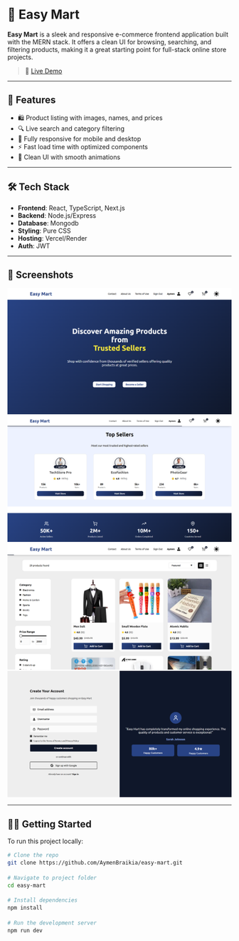 # 🛒 Easy Mart

**Easy Mart** is a sleek and responsive e-commerce frontend application built with the MERN stack. It offers a clean UI for browsing, searching, and filtering products, making it a great starting point for full-stack online store projects.

> 🔗 [Live Demo](https://easy-mart-five.vercel.app/)

---

## 🚀 Features

- 🛍️ Product listing with images, names, and prices
- 🔍 Live search and category filtering
- 📱 Fully responsive for mobile and desktop
- ⚡ Fast load time with optimized components
- 🧼 Clean UI with smooth animations

---

## 🛠️ Tech Stack

- **Frontend**: React, TypeScript, Next.js
- **Backend**: Node.js/Express
- **Database**: Mongodb
- **Styling**: Pure CSS
- **Hosting**: Vercel/Render
- **Auth**: JWT

---

## 📸 Screenshots

<img src="./client/public/Screenshot_1png.png" alt="Easy Mart Home" width="600" />
<img src="./client/public/Screenshot_2.png" alt="Top sellers" width="600" />
<img src="./client/public/Screenshot_3.png" alt="view all" width="600" />
<img src="./client/public/Screenshot_4.png" alt="sign up" width="600" />

---

## 🧑‍💻 Getting Started

To run this project locally:

```bash
# Clone the repo
git clone https://github.com/AymenBraikia/easy-mart.git

# Navigate to project folder
cd easy-mart

# Install dependencies
npm install

# Run the development server
npm run dev
